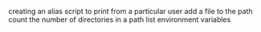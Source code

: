 creating an alias
script to print from a particular user
add a file to the path
count the number of directories in a path
list environment variables
